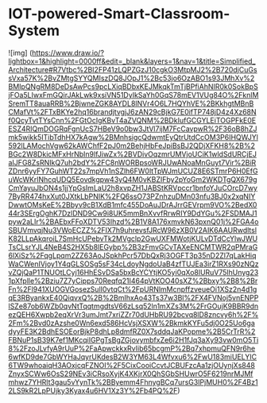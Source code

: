 # IOT-powered-Smart-Classroom-System

![img] (https://www.draw.io/?lightbox=1&highlight=0000ff&edit=_blank&layers=1&nav=1&title=Simplified_Architecture#R7Vtbc%2BI2FP41zLQPZGzJ10cgkO3MtpMJ2%2B720djCuGssVxa57K%2BvZMtgSYYQMIszDQ8JOpJ1%2Bc53jo6OzABO1s93JMhXv%2BMIpQNgRM8DeDsAwPcs9pcLXiqBDbxKEJMkqkTmTjBPfiAhNIR0k0SokBpSjFOa5LIwxFmGQirJAkLwk9xsiVN51DyIkSaYh0GqS78mEV1VUg84O%2FknlMSremTT8auaRRB%2BjwneZGK8AYDL8lNVr4O6L7HQYhVE%2BKkhgtMBnBCMafVt%2FTxBKYe2hq16brandjtvgjJ6zAN29cBjkG7E0ifTP748jD4z4Xz68Nf0QcyTvtTYsCnn%2FGtOcIgKBvT4aZVQNM%2BDkIufGCGYLEiTOGPFkE0EESZ4RIQmDOGRqFgnUcS7HBeV9o0bw3JtVl7ijM7FcCavpwR%2F36oB8hZJmk5wikk5ITibTdhHX7kAgw%2BMnhsigcQdwmtEyQtrUtdCcOM3P6IHQWJYl592lLAMochVgw62kAWChfF2pJ0m2BehjHbFeJpiBsBJ2QDjXFKH8%2B%2BGc2W8DkicMFxHrNbIn9lfJiwZx%2BVDivOqzmrUMVjoUCiK1wldSdURCjEJaIJFG8ZsRNIkQ7uh2bdY%2FC8nWORBpsoWRJUwANoaMnGuyt7Vir%2BiRZDnr6yyFY7GuhWT22s7mpVh1nSZlh6FW0ltTpWJmUCUZ8E6STmrP6H0EfGuWcWKrlNhcqUDQ5Eovdkgpw43yQ4M0vKBZIFby2pYoGm2WKDTgQX679gCmYayuJbON4s1jjYpGsImLaU2h8xvpZH1JABStKRVpccr1bnfoYJuCOrcD7wy7ByRR474hxXut0JXtkLbPNIK%2FQ6ssO73PZnhzuDMn03nfu3BJ0x2xqNIYDwwtOMsKeE%2Bbyv9cB1XdB1mfc455DoAuJDrAJrrGEVrpm9VO%2BedX044r3SErgOghK7DzlDND9Cw9i8UK5mmBnXvvfRrwRIY9DdYGu%2FSDMAJ1pyw2aLIr%2BAEbxFFoXDTV53Ihzd%2B1V8A176xmvkN63pxnQ01j%2FGA4oSBUVmvqjNu3VWoECZZ%2FIX7h9uhrevsfJRcW96zXB0V2AIK6AAURwdltslK82LLpAkqroiL7SmHcUPebvTk2MVgclp2GwUXFMWotjKULvDTdCcYlwJWUTsCLsrYJL4NeB4S2HX5b8lEGybp%2B3zFmvGCvTAXeENCMTWR2qPMraG6lXiSz%2FqgLpqm2ZZ63AoJSpkhPcr57DbQxRj3OGFT3p35nD2Zl7qLakHiqWaCWenIVjoy1Y4qGLSOSg5sF34cLdoyNgdoUaB4zfTUJEa3irZ1RXs90zNQzvZQjQaP1TNUOtLCyj16HhESvDSa5bxBcYCYtjKO5yi0qXo8lURuV75lhUnyg231pXfplle%2Bziu7Z7yCipps70Reqfq21I464pVtKOO40sXZ%2Bbxy%2B8%2BrFn%2Fl941XUOGVGosezSulI0vtqCt%2FpURNlmMcnpffzveueOi1XSz2n4d1gqE3RByankxE40QiqvxQ%2B%2BmIhxAo43Ts37w3Bl%2FX4FVNoj5vnENPPlSZe87ob6WZb0qvNtTqqtmgdtsV66zLsq52ln1mXZs3M%2FrGOujK9BBR9dnezQEH6Xwpb2eqXrVr3umJmt7xriZZr70dUHbRU92bcvq8lD8zncvy6h%2F%2Fm%2Bvd0zAzshe0Wn6exd586HcVsjXSXW%2BkmkKYFu5dj0O25Uo6gadyyFE3K2BdhESOEorBjkP8dhLp8dmfRZ0X7sddqJaKPopme%2B5CrTrR%2FBNuP1sB39K7ef1MKcqiIGPgTsBgZGjovymbfxZe6i2H1fJq3aXy93vw0mO5Ti8%2FzoJLvfyA9rUuP%2FaApwckkxRvIib65bcgmP%2Bq7xhpmuQFN9r6he6wfKD9de7GbWYHaJqyrUKdesB2W3YM63L4Wfvxu6%2FwU183miUELYIC6TW9whoaiqH3AOxjcqFZNOI%2F5CixCooiCcvtJCBUFzcAa1zjOUynjXs848ZnyxSCWw6OsS29NEv3iCRsoXyjK4XKjrX0QhSGbSHUwrO5F6219nrMJMfmhwz7YHRlt3gau5vYynTk%2BByemm4FhnygBCq7ursG3IPjMUH0%2F4Bz12LS9kR2LpPUjky3Kyax4u6HV1Xz3Y%2Fb4PQ%2F)

